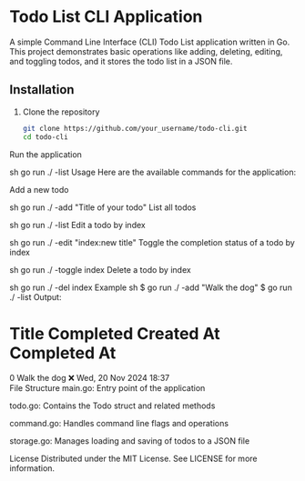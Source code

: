 # Todo List CLI Application

A simple Command Line Interface (CLI) Todo List application written in Go. This project demonstrates basic operations like adding, deleting, editing, and toggling todos, and it stores the todo list in a JSON file.

## Installation

1. Clone the repository
   ```sh
   git clone https://github.com/your_username/todo-cli.git
   cd todo-cli
Run the application

sh
go run ./ -list
Usage
Here are the available commands for the application:

Add a new todo

sh
go run ./ -add "Title of your todo"
List all todos

sh
go run ./ -list
Edit a todo by index

sh
go run ./ -edit "index:new title"
Toggle the completion status of a todo by index

sh
go run ./ -toggle index
Delete a todo by index

sh
go run ./ -del index
Example
sh
$ go run ./ -add "Walk the dog"
$ go run ./ -list
Output:

#	Title	Completed	Created At	Completed At
0	Walk the dog	❌	Wed, 20 Nov 2024 18:37	
File Structure
main.go: Entry point of the application

todo.go: Contains the Todo struct and related methods

command.go: Handles command line flags and operations

storage.go: Manages loading and saving of todos to a JSON file

License
Distributed under the MIT License. See LICENSE for more information.
